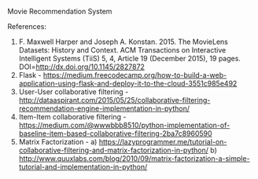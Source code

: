 Movie Recommendation System



References:
1. F. Maxwell Harper and Joseph A. Konstan. 2015. The MovieLens Datasets: History and Context. ACM Transactions on Interactive Intelligent Systems (TiiS) 5, 4, Article 19 (December 2015), 19 pages. DOI=http://dx.doi.org/10.1145/2827872
2. Flask - https://medium.freecodecamp.org/how-to-build-a-web-application-using-flask-and-deploy-it-to-the-cloud-3551c985e492 
3. User-User collaborative filtering - http://dataaspirant.com/2015/05/25/collaborative-filtering-recommendation-engine-implementation-in-python/
4. Item-Item collaborative filtering - https://medium.com/@wwwbbb8510/python-implementation-of-baseline-item-based-collaborative-filtering-2ba7c8960590
5. Matrix Factorization - a) https://lazyprogrammer.me/tutorial-on-collaborative-filtering-and-matrix-factorization-in-python/
                          b) http://www.quuxlabs.com/blog/2010/09/matrix-factorization-a-simple-tutorial-and-implementation-in-python/
